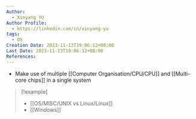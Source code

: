 ```yaml
---
Author:
  - Xinyang YU
Author Profile:
  - https://linkedin.com/in/xinyang-yu
tags:
  - OS
Creation Date: 2023-11-13T19:06:12+08:00
Last Date: 2023-11-13T19:06:12+08:00
References:
---
```

- Make use of multiple [[Computer Organisation/CPU/CPU]] and [[Multi-core chips]] in a single system

> [!example]
> - [[OS/MISC/UNIX vs Linux/Linux]]
> - [[Windows]]